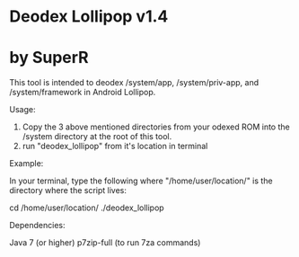 # Deodex Lollipop v1.4
# by SuperR

This tool is intended to deodex /system/app, /system/priv-app, and /system/framework in Android Lollipop.

Usage:

1. Copy the 3 above mentioned directories from your odexed ROM into the /system directory at the root of this tool.
2. run "deodex_lollipop" from it's location in terminal 

Example:

In your terminal, type the following where "/home/user/location/" is the directory where the script lives:

cd /home/user/location/
./deodex_lollipop

Dependencies:

Java 7 (or higher)
p7zip-full (to run 7za commands)
